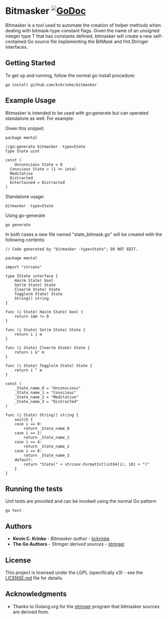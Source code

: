 # Bitmasker [![GoDoc](https://godoc.org/github.com/kckrinke/bitmasker?status.png)](https://godoc.org/github.com/kckrinke/bitmasker)

Bitmasker is a tool used to automate the creation of helper methods when
dealing with bitmask-type constant flags. Given the name of an unsigned
integer type T that has constants defined, bitmasker will create a new
self-contained Go source file implementing the BitMask and fmt.Stringer
interfaces.

## Getting Started

To get up and running, follow the normal go install procedure:

```
go install github.com/kckrinke/bitmasker
```

## Example Usage

Bitmasker is intended to be used with go:generate but can operated standalone
as well. For example:

Given this snippet:

```
package mental

//go:generate bitmasker -type=State
type State uint

const (
	Unconscious State = 0
  Conscious State = (1 << iota)
  Meditative
  Distracted
  Entertained = Distracted
)
```

Standalone usage:
```
bitmasker -type=State
```

Using go-generate
```
go generate
```

In both cases a new file named "state_bitmask.go" will be created with the
following contents:

```
// Code generated by "bitmasker -type=State"; DO NOT EDIT.

package mental

import "strconv"

type IState interface {
	Has(m State) bool
	Set(m State) State
	Clear(m State) State
	Toggle(m State) State
	String() string
}

func (i State) Has(m State) bool {
	return i&m != 0
}

func (i State) Set(m State) State {
	return i | m
}

func (i State) Clear(m State) State {
	return i &^ m
}

func (i State) Toggle(m State) State {
	return i ^ m
}

const (
	_State_name_0 = "Unconscious"
	_State_name_1 = "Conscious"
	_State_name_2 = "Meditative"
	_State_name_3 = "Distracted"
)

func (i State) String() string {
	switch {
	case i == 0:
		return _State_name_0
	case i == 2:
		return _State_name_1
	case i == 4:
		return _State_name_2
	case i == 8:
		return _State_name_3
	default:
		return "State(" + strconv.FormatInt(int64(i), 10) + ")"
	}
}
```

## Running the tests

Unit tests are provided and can be invoked using the normal Go pattern:

```
go test
```

## Authors

* **Kevin C. Krinke** - *Bitmasker author* - [kckrinke](https://github.com/kckrinke)
* **The Go Authors** - *Stringer derived sources* - [stringer](https://golang.org/x/tools/cmd/stringer)

## License

This project is licensed under the LGPL (specifically v3) - see the [LICENSE.md](LICENSE.md) file for details.

## Acknowledgments

* Thanks to Golang.org for the [stringer](https://golang.org/x/tools/cmd/stringer) program that bitmasker sources are derived from.
